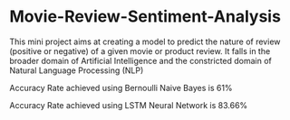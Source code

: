 # Movie-Review-Sentiment-Analysis

This mini project aims at creating a model to predict the nature of review (positive or negative) of a given movie or product review. It falls in the broader domain of Artificial Intelligence and the constricted domain of Natural Language Processing (NLP)

 Accuracy Rate achieved using Bernoulli Naive Bayes is 61% 
 
 Accuracy Rate achieved using LSTM Neural Network is 83.66%
